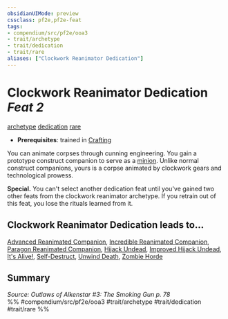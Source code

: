 ```yaml
---
obsidianUIMode: preview
cssclass: pf2e,pf2e-feat
tags:
- compendium/src/pf2e/ooa3
- trait/archetype
- trait/dedication
- trait/rare
aliases: ["Clockwork Reanimator Dedication"]
---
```

# Clockwork Reanimator Dedication  *Feat 2*  
[archetype](../../rules/traits/archetype.md)  [dedication](../../rules/traits/dedication.md)  [rare](../../rules/traits/rare.md)  

- **Prerequisites**: trained in [Crafting](../skills.md#Crafting)

You can animate corpses through cunning engineering. You gain a prototype construct companion to serve as a [minion](../../rules/traits/minion.md). Unlike normal construct companions, yours is a corpse animated by clockwork gears and technological prowess.

**Special.** You can't select another dedication feat until you've gained two other feats from the clockwork reanimator archetype. If you retrain out of this feat, you lose the rituals learned from it.

## Clockwork Reanimator Dedication leads to...

[Advanced Reanimated Companion](advanced-reanimated-companion-ooa3.md), [Incredible Reanimated Companion](incredible-reanimated-companion-ooa3.md), [Paragon Reanimated Companion](paragon-reanimated-companion-ooa3.md), [Hijack Undead](hijack-undead-ooa3.md), [Improved Hijack Undead](improved-hijack-undead-ooa3.md), [It's Alive!](its-alive-ooa3.md), [Self-Destruct](self-destruct-ooa3.md), [Unwind Death](unwind-death-ooa3.md), [Zombie Horde](zombie-horde-ooa3.md)

## Summary

*Source: Outlaws of Alkenstar #3: The Smoking Gun p. 78*  
%% #compendium/src/pf2e/ooa3 #trait/archetype #trait/dedication #trait/rare %%